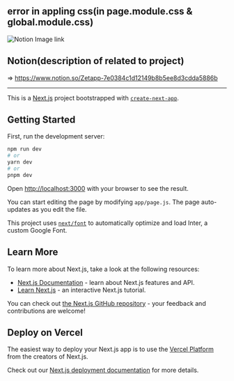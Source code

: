 ## error in appling css(in page.module.css & global.module.css)

![Notion Image link](https://file.notion.so/f/s/a2939b98-e2a7-41a7-b351-1d1f897aa749/Untitled.png?id=7540b4c7-2791-439e-96dc-3d2475f1862f&table=block&spaceId=c8a8a267-ad9b-4c2d-b7bd-7dba731e7325&expirationTimestamp=1687261607690&signature=onZoZeGErwBzPI3EJzfvv5LAU88kq7Ymmi7-w0SBJrI&downloadName=Untitled.png)

## Notion(description of related to project)

=> https://www.notion.so/Zetapp-7e0384c1d12149b8b5ee8d3cdda5886b

---

This is a [Next.js](https://nextjs.org/) project bootstrapped with [`create-next-app`](https://github.com/vercel/next.js/tree/canary/packages/create-next-app).

## Getting Started

First, run the development server:

```bash
npm run dev
# or
yarn dev
# or
pnpm dev
```

Open [http://localhost:3000](http://localhost:3000) with your browser to see the result.

You can start editing the page by modifying `app/page.js`. The page auto-updates as you edit the file.

This project uses [`next/font`](https://nextjs.org/docs/basic-features/font-optimization) to automatically optimize and load Inter, a custom Google Font.

## Learn More

To learn more about Next.js, take a look at the following resources:

- [Next.js Documentation](https://nextjs.org/docs) - learn about Next.js features and API.
- [Learn Next.js](https://nextjs.org/learn) - an interactive Next.js tutorial.

You can check out [the Next.js GitHub repository](https://github.com/vercel/next.js/) - your feedback and contributions are welcome!

## Deploy on Vercel

The easiest way to deploy your Next.js app is to use the [Vercel Platform](https://vercel.com/new?utm_medium=default-template&filter=next.js&utm_source=create-next-app&utm_campaign=create-next-app-readme) from the creators of Next.js.

Check out our [Next.js deployment documentation](https://nextjs.org/docs/deployment) for more details.
